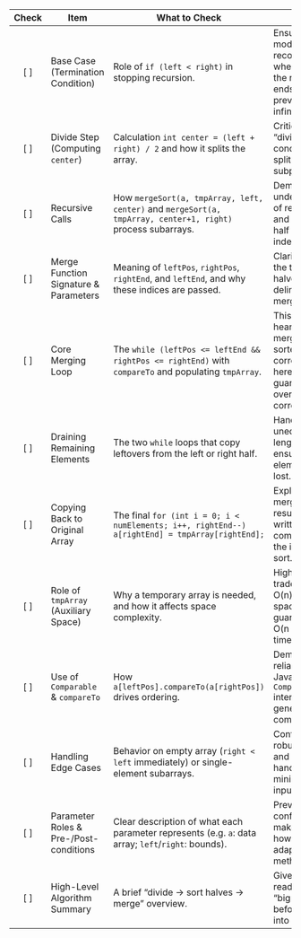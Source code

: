 | Check | Item                                   | What to Check                                                                                               | Why                                                                                                  |
| :---: | -------------------------------------- | ----------------------------------------------------------------------------------------------------------- | ---------------------------------------------------------------------------------------------------- |
|  \[ ] | Base Case (Termination Condition)      | Role of `if (left < right)` in stopping recursion.                                                          | Ensures the model recognizes when and why the recursion ends, preventing infinite loops.             |
|  \[ ] | Divide Step (Computing `center`)       | Calculation `int center = (left + right) / 2` and how it splits the array.                                  | Critical to “divide and conquer”—the split defines subproblems.                                      |
|  \[ ] | Recursive Calls                        | How `mergeSort(a, tmpArray, left, center)` and `mergeSort(a, tmpArray, center+1, right)` process subarrays. | Demonstrates understanding of recursion and that each half is sorted independently.                  |
|  \[ ] | Merge Function Signature & Parameters  | Meaning of `leftPos`, `rightPos`, `rightEnd`, and `leftEnd`, and why these indices are passed.              | Clarifies how the two sorted halves are delineated for merging.                                      |
|  \[ ] | Core Merging Loop                      | The `while (leftPos <= leftEnd && rightPos <= rightEnd)` with `compareTo` and populating `tmpArray`.        | This is the heart of merging two sorted lists; correctness here guarantees overall sort correctness. |
|  \[ ] | Draining Remaining Elements            | The two `while` loops that copy leftovers from the left or right half.                                      | Handles unequal lengths and ensures no element is lost.                                              |
|  \[ ] | Copying Back to Original Array         | The final `for (int i = 0; i < numElements; i++, rightEnd--) a[rightEnd] = tmpArray[rightEnd];`             | Explains how merged results are written back, completing the in-place sort.                          |
|  \[ ] | Role of `tmpArray` (Auxiliary Space)   | Why a temporary array is needed, and how it affects space complexity.                                       | Highlights trade-off: O(n) extra space for guaranteed O(n log n) time.                               |
|  \[ ] | Use of `Comparable` & `compareTo`      | How `a[leftPos].compareTo(a[rightPos])` drives ordering.                                                    | Demonstrates reliance on Java’s `Comparable` interface for generic comparison.                       |
|  \[ ] | Handling Edge Cases                    | Behavior on empty array (`right < left` immediately) or single-element subarrays.                           | Confirms robustness and correct handling of minimal inputs.                                          |
|  \[ ] | Parameter Roles & Pre-/Post-conditions | Clear description of what each parameter represents (e.g. `a`: data array; `left`/`right`: bounds).         | Prevents confusion and makes it clear how to call or adapt the method.                               |
|  \[ ] | High-Level Algorithm Summary           | A brief “divide → sort halves → merge” overview.                                                            | Gives the reader the “big picture” before diving into details.                                       |

